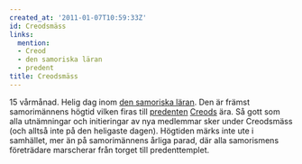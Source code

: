 ```yaml
---
created_at: '2011-01-07T10:59:33Z'
id: Creodsmäss
links:
  mention:
  - Creod
  - den samoriska läran
  - predent
title: Creodsmäss
---
```


15 vårmånad. Helig dag inom [den samoriska läran]. Den är främst samorimännens högtid vilken firas
till [predenten][] [Creods] ära. Så gott som alla utnämningar och initieringar av nya medlemmar sker
under Creodsmäss (och alltså inte på den heligaste dagen). Högtiden märks inte ute i samhället, mer
än på samorimännens årliga parad, där alla samorismens företrädare marscherar från torget till
predenttemplet.

  [den samoriska läran]: den_samoriska_läran
  [predenten]: predent
  [Creods]: Creod